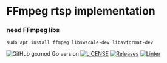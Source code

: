 # FFmpeg rtsp implementation
### need FFmpeg libs
```
sudo apt install ffmpeg libswscale-dev libavformat-dev
```

![GitHub go.mod Go version](https://img.shields.io/github/go-mod/go-version/Danile71/go-rtsp)
[![LICENSE](https://img.shields.io/github/license/Danile71/go-rtsp.svg?style=flat-square)](https://github.com/Danile71/go-rtsp/blob/main/LICENSE)
[![Releases](https://img.shields.io/github/release/Danile71/go-rtsp/all.svg?style=flat-square)](https://github.com/Danile71/go-rtsp/releases)
[![Linter](https://img.shields.io/github/actions/workflow/status/Danile71/go-rtsp/.github/workflows/golangci-lint.yml?style=flat-square)](https://github.com/Danile71/go-rtsp/actions/workflows/golangci-lint.yml)